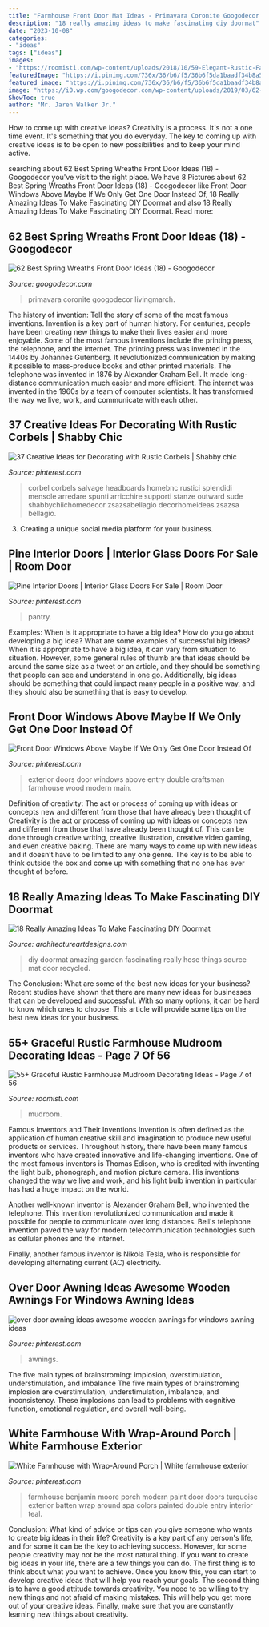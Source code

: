 ```yaml
---
title: "Farmhouse Front Door Mat Ideas - Primavara Coronite Googodecor Livingmarch"
description: "18 really amazing ideas to make fascinating diy doormat"
date: "2023-10-08"
categories:
- "ideas"
tags: ["ideas"]
images:
- "https://roomisti.com/wp-content/uploads/2018/10/59-Elegant-Rustic-Farmhouse-Mudroom-Decorating-Ideas-07.jpg"
featuredImage: "https://i.pinimg.com/736x/36/b6/f5/36b6f5da1baadf34b8a5dde37f02c68e.jpg"
featured_image: "https://i.pinimg.com/736x/36/b6/f5/36b6f5da1baadf34b8a5dde37f02c68e.jpg"
image: "https://i0.wp.com/googodecor.com/wp-content/uploads/2019/03/62-Best-Spring-Wreaths-Front-Door-Ideas-18.jpg?fit=1200%2C1600&amp;ssl=1"
ShowToc: true
author: "Mr. Jaren Walker Jr."
---
```



How to come up with creative ideas?
Creativity is a process. It's not a one time event. It's something that you do everyday. The key to coming up with creative ideas is to be open to new possibilities and to keep your mind active.

	

		
searching about 62 Best Spring Wreaths Front Door Ideas (18) - Googodecor you've visit to the right place. We have 8 Pictures about 62 Best Spring Wreaths Front Door Ideas (18) - Googodecor like Front Door Windows Above Maybe If We Only Get One Door Instead Of, 18 Really Amazing Ideas To Make Fascinating DIY Doormat and also 18 Really Amazing Ideas To Make Fascinating DIY Doormat. Read more:
		
    
## 62 Best Spring Wreaths Front Door Ideas (18) - Googodecor

<img loading=lazy src="https://i0.wp.com/googodecor.com/wp-content/uploads/2019/03/62-Best-Spring-Wreaths-Front-Door-Ideas-18.jpg?fit=1200%2C1600&amp;ssl=1" onerror="this.onerror=null;this.src='https://tse1.mm.bing.net/th?id=OIP.8msL_oI5EeSR7GXdJTMunQHaJ4&amp;pid=15.1';" alt="62 Best Spring Wreaths Front Door Ideas (18) - Googodecor">

_Source: googodecor.com_

>primavara coronite googodecor livingmarch. 

	

The history of invention: Tell the story of some of the most famous inventions.
Invention is a key part of human history. For centuries, people have been creating new things to make their lives easier and more enjoyable. Some of the most famous inventions include the printing press, the telephone, and the internet.
The printing press was invented in the 1440s by Johannes Gutenberg. It revolutionized communication by making it possible to mass-produce books and other printed materials. The telephone was invented in 1876 by Alexander Graham Bell. It made long-distance communication much easier and more efficient. The internet was invented in the 1960s by a team of computer scientists. It has transformed the way we live, work, and communicate with each other.

    
## 37 Creative Ideas For Decorating With Rustic Corbels | Shabby Chic

<img loading=lazy src="https://i.pinimg.com/736x/b9/d1/61/b9d161f93d64baa98aaa70e89d416782.jpg" onerror="this.onerror=null;this.src='https://tse1.mm.bing.net/th?id=OIP.yfK_Rl4z-lQs-CxwjJ8C6AHaNe&amp;pid=15.1';" alt="37 Creative Ideas for Decorating with Rustic Corbels | Shabby chic">

_Source: pinterest.com_

>corbel corbels salvage headboards homebnc rustici splendidi mensole arredare spunti arricchire supporti stanze outward sude shabbychiichomedecor zsazsabellagio decorhomeideas zsazsa bellagio. 

	

3. Creating a unique social media platform for your business.

    
## Pine Interior Doors | Interior Glass Doors For Sale | Room Door

<img loading=lazy src="https://i.pinimg.com/736x/36/b6/f5/36b6f5da1baadf34b8a5dde37f02c68e.jpg" onerror="this.onerror=null;this.src='https://tse1.mm.bing.net/th?id=OIP.fLTkpJNkjfZBD7iTAnuuiwHaJ3&amp;pid=15.1';" alt="Pine Interior Doors | Interior Glass Doors For Sale | Room Door">

_Source: pinterest.com_

>pantry. 

	

Examples: When is it appropriate to have a big idea? How do you go about developing a big idea? What are some examples of successful big ideas?
When it is appropriate to have a big idea, it can vary from situation to situation. However, some general rules of thumb are that ideas should be around the same size as a tweet or an article, and they should be something that people can see and understand in one go. Additionally, big ideas should be something that could impact many people in a positive way, and they should also be something that is easy to develop.

    
## Front Door Windows Above Maybe If We Only Get One Door Instead Of

<img loading=lazy src="https://i.pinimg.com/736x/29/fa/7b/29fa7bd21210398eb4f61908cc07ec79.jpg" onerror="this.onerror=null;this.src='https://tse2.mm.bing.net/th?id=OIP.P24Wo_k_i03hgn7FYWWtnAHaJ3&amp;pid=15.1';" alt="Front Door Windows Above Maybe If We Only Get One Door Instead Of">

_Source: pinterest.com_

>exterior doors door windows above entry double craftsman farmhouse wood modern main. 

	

Definition of creativity: The act or process of coming up with ideas or concepts new and different from those that have already been thought of
Creativity is the act or process of coming up with ideas or concepts new and different from those that have already been thought of. This can be done through creative writing, creative illustration, creative video gaming, and even creative baking. There are many ways to come up with new ideas and it doesn’t have to be limited to any one genre. The key is to be able to think outside the box and come up with something that no one has ever thought of before.

    
## 18 Really Amazing Ideas To Make Fascinating DIY Doormat

<img loading=lazy src="https://www.architectureartdesigns.com/wp-content/uploads/2016/10/2-41.jpg" onerror="this.onerror=null;this.src='https://tse1.mm.bing.net/th?id=OIP.qK4WJpQk7yxCICTaMHq6eQHaJ3&amp;pid=15.1';" alt="18 Really Amazing Ideas To Make Fascinating DIY Doormat">

_Source: architectureartdesigns.com_

>diy doormat amazing garden fascinating really hose things source mat door recycled. 

	

The Conclusion: What are some of the best new ideas for your business?
Recent studies have shown that there are many new ideas for businesses that can be developed and successful. With so many options, it can be hard to know which ones to choose. This article will provide some tips on the best new ideas for your business.

    
## 55+ Graceful Rustic Farmhouse Mudroom Decorating Ideas - Page 7 Of 56

<img loading=lazy src="https://roomisti.com/wp-content/uploads/2018/10/59-Elegant-Rustic-Farmhouse-Mudroom-Decorating-Ideas-07.jpg" onerror="this.onerror=null;this.src='https://tse2.mm.bing.net/th?id=OIP.tznfqHHm-W4Qm6zIm_emRQHaLF&amp;pid=15.1';" alt="55+ Graceful Rustic Farmhouse Mudroom Decorating Ideas - Page 7 of 56">

_Source: roomisti.com_

>mudroom. 

	

Famous Inventors and Their Inventions
Invention is often defined as the application of human creative skill and imagination to produce new useful products or services. Throughout history, there have been many famous inventors who have created innovative and life-changing inventions.
One of the most famous inventors is Thomas Edison, who is credited with inventing the light bulb, phonograph, and motion picture camera. His inventions changed the way we live and work, and his light bulb invention in particular has had a huge impact on the world.

Another well-known inventor is Alexander Graham Bell, who invented the telephone. This invention revolutionized communication and made it possible for people to communicate over long distances. Bell's telephone invention paved the way for modern telecommunication technologies such as cellular phones and the Internet.

Finally, another famous inventor is Nikola Tesla, who is responsible for developing alternating current (AC) electricity.

    
## Over Door Awning Ideas Awesome Wooden Awnings For Windows Awning Ideas

<img loading=lazy src="https://i.pinimg.com/736x/66/5e/ed/665eed35247fd98372c0072698678edb.jpg" onerror="this.onerror=null;this.src='https://tse1.mm.bing.net/th?id=OIP.J9HlGbRBJTRuL43XCALBBQHaLH&amp;pid=15.1';" alt="over door awning ideas awesome wooden awnings for windows awning ideas">

_Source: pinterest.com_

>awnings. 

	

The five main types of brainstroming: implosion, overstimulation, understimulation, and imbalance
The five main types of brainstroming implosion are overstimulation, understimulation, imbalance, and inconsistency. These implosions can lead to problems with cognitive function, emotional regulation, and overall well-being.

    
## White Farmhouse With Wrap-Around Porch | White Farmhouse Exterior

<img loading=lazy src="https://i.pinimg.com/736x/31/00/af/3100afdccced22edddd4b897c5757a1c.jpg" onerror="this.onerror=null;this.src='https://tse2.mm.bing.net/th?id=OIP.RgTyr_UjYVES-01AJhWvNAHaLG&amp;pid=15.1';" alt="White Farmhouse with Wrap-Around Porch | White farmhouse exterior">

_Source: pinterest.com_

>farmhouse benjamin moore porch modern paint door doors turquoise exterior batten wrap around spa colors painted double entry interior teal. 

	

Conclusion: What kind of advice or tips can you give someone who wants to create big ideas in their life?
Creativity is a key part of any person's life, and for some it can be the key to achieving success. However, for some people creativity may not be the most natural thing. If you want to create big ideas in your life, there are a few things you can do. The first thing is to think about what you want to achieve. Once you know this, you can start to develop creative ideas that will help you reach your goals. The second thing is to have a good attitude towards creativity. You need to be willing to try new things and not afraid of making mistakes. This will help you get more out of your creative ideas. Finally, make sure that you are constantly learning new things about creativity.

